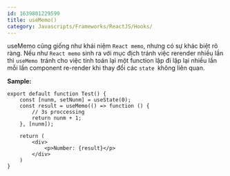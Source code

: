 ```yaml
---
id: 1639801229599
title: useMemo()
category: Javascripts/Frameworks/ReactJS/Hooks/
---
```


useMemo cũng giống như khái niệm `React memo`, nhưng có sự khác biệt rõ ràng. Nếu như `React memo` sinh ra với mục địch tránh việc rerender nhiều lần thì `useMemo `tránh cho việc tính toán lại một function lặp đi lặp lại nhiều lần mỗi lần component re-render khi thay đổi các `state `không liên quan.

**Sample:**
```
export default function Test() {
    const [nunm, setNunm] = useState(0);
    const result = useMemo(() => function () {
        // 3s proccessing
        return nunm + 1;
    }, [nunm]);

    return (
        <div>
            <p>Number: {result}</p>
        </div>
    )
}

```
